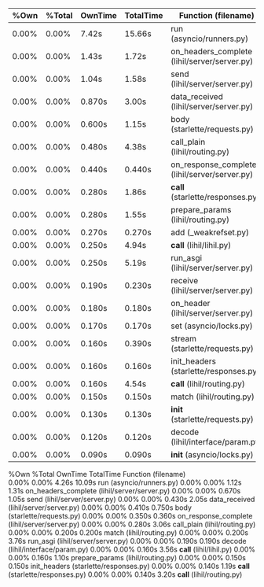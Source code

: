 | %Own  | %Total | OwnTime | TotalTime | Function (filename) |
| ----- | ------ | ------- | --------- | -------------------- |
| 0.00% | 0.00%  | 7.42s   | 15.66s    | run (asyncio/runners.py) |
| 0.00% | 0.00%  | 1.43s   | 1.72s     | on_headers_complete (lihil/server/server.py) |
| 0.00% | 0.00%  | 1.04s   | 1.58s     | send (lihil/server/server.py) |
| 0.00% | 0.00%  | 0.870s  | 3.00s     | data_received (lihil/server/server.py) |
| 0.00% | 0.00%  | 0.600s  | 1.15s     | body (starlette/requests.py) |
| 0.00% | 0.00%  | 0.480s  | 4.38s     | call_plain (lihil/routing.py) |
| 0.00% | 0.00%  | 0.440s  | 0.440s    | on_response_complete (lihil/server/server.py) |
| 0.00% | 0.00%  | 0.280s  | 1.86s     | __call__ (starlette/responses.py) |
| 0.00% | 0.00%  | 0.280s  | 1.55s     | prepare_params (lihil/routing.py) |
| 0.00% | 0.00%  | 0.270s  | 0.270s    | add (_weakrefset.py) |
| 0.00% | 0.00%  | 0.250s  | 4.94s     | __call__ (lihil/lihil.py) |
| 0.00% | 0.00%  | 0.250s  | 5.19s     | run_asgi (lihil/server/server.py) |
| 0.00% | 0.00%  | 0.190s  | 0.230s    | receive (lihil/server/server.py) |
| 0.00% | 0.00%  | 0.180s  | 0.180s    | on_header (lihil/server/server.py) |
| 0.00% | 0.00%  | 0.170s  | 0.170s    | set (asyncio/locks.py) |
| 0.00% | 0.00%  | 0.160s  | 0.390s    | stream (starlette/requests.py) |
| 0.00% | 0.00%  | 0.160s  | 0.160s    | init_headers (starlette/responses.py) |
| 0.00% | 0.00%  | 0.160s  | 4.54s     | __call__ (lihil/routing.py) |
| 0.00% | 0.00%  | 0.150s  | 0.150s    | match (lihil/routing.py) |
| 0.00% | 0.00%  | 0.130s  | 0.130s    | __init__ (starlette/requests.py) |
| 0.00% | 0.00%  | 0.120s  | 0.120s    | decode (lihil/interface/param.py) |
| 0.00% | 0.00%  | 0.090s  | 0.090s    | __init__ (asyncio/locks.py) |



  %Own   %Total  OwnTime  TotalTime  Function (filename)                                                
  0.00%   0.00%    4.26s    10.09s   run (asyncio/runners.py)
  0.00%   0.00%    1.12s     1.31s   on_headers_complete (lihil/server/server.py)
  0.00%   0.00%   0.670s     1.05s   send (lihil/server/server.py)
  0.00%   0.00%   0.430s     2.05s   data_received (lihil/server/server.py)
  0.00%   0.00%   0.410s    0.750s   body (starlette/requests.py)
  0.00%   0.00%   0.350s    0.360s   on_response_complete (lihil/server/server.py)
  0.00%   0.00%   0.280s     3.06s   call_plain (lihil/routing.py)
  0.00%   0.00%   0.200s    0.200s   match (lihil/routing.py)
  0.00%   0.00%   0.200s     3.76s   run_asgi (lihil/server/server.py)
  0.00%   0.00%   0.190s    0.190s   decode (lihil/interface/param.py)
  0.00%   0.00%   0.160s     3.56s   __call__ (lihil/lihil.py)
  0.00%   0.00%   0.160s     1.10s   prepare_params (lihil/routing.py)
  0.00%   0.00%   0.150s    0.150s   init_headers (starlette/responses.py)
  0.00%   0.00%   0.140s     1.19s   __call__ (starlette/responses.py)
  0.00%   0.00%   0.140s     3.20s   __call__ (lihil/routing.py)
